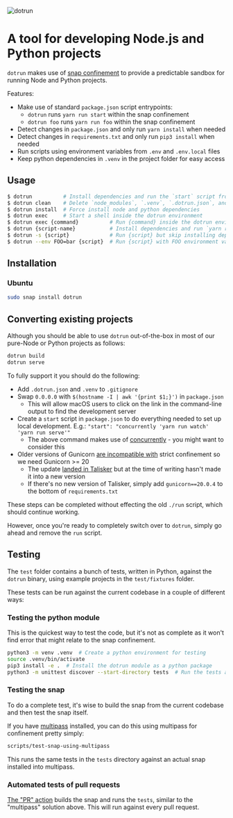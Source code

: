 ![dotrun](https://assets.ubuntu.com/v1/9dcb3655-dotrun.png?w=200)

# A tool for developing Node.js and Python projects

`dotrun` makes use of [snap confinement](https://snapcraft.io/docs/snap-confinement) to provide a predictable sandbox for running Node and Python projects.

Features:

- Make use of standard `package.json` script entrypoints:
  * `dotrun` runs `yarn run start` within the snap confinement
  * `dotrun foo` runs `yarn run foo` within the snap confinement
- Detect changes in `package.json` and only run `yarn install` when needed
- Detect changes in `requirements.txt` and only run `pip3 install` when needed
- Run scripts using environment variables from `.env` and `.env.local` files
- Keep python dependencies in `.venv` in the project folder for easy access

## Usage

``` bash
$ dotrun          # Install dependencies and run the `start` script from package.json
$ dotrun clean    # Delete `node_modules`, `.venv`, `.dotrun.json`, and run `yarn run clean`
$ dotrun install  # Force install node and python dependencies
$ dotrun exec     # Start a shell inside the dotrun environment
$ dotrun exec {command}          # Run {command} inside the dotrun environment
$ dotrun {script-name}           # Install dependencies and run `yarn run {script-name}`
$ dotrun -s {script}             # Run {script} but skip installing dependencies
$ dotrun --env FOO=bar {script}  # Run {script} with FOO environment variable
```

## Installation

### Ubuntu

``` bash
sudo snap install dotrun
```

## Converting existing projects

Although you should be able to use `dotrun` out-of-the-box in most of our pure-Node or Python projects as follows:

``` bash
dotrun build
dotrun serve
```

To fully support it you should do the following:

- Add `.dotrun.json` and `.venv` to `.gitignore`
- Swap `0.0.0.0` with `$(hostname -I | awk '{print $1;}')` in `package.json`
  - This will allow macOS users to click on the link in the command-line output to find the development server
- Create a `start` script in `package.json` to do everything needed to set up local development. E.g.:
  `"start": "concurrently 'yarn run watch' 'yarn run serve'"`
  - The above command makes use of [concurrently](https://www.npmjs.com/package/concurrently) - you might want to consider this
- Older versions of Gunicorn [are incompatible with](https://forum.snapcraft.io/t/problems-packaging-app-that-uses-gunicorn/11749) strict confinement so we need Gunicorn >= 20
  - The update [landed in Talisker](https://github.com/canonical-ols/talisker/pull/502) but at the time of writing hasn't made it into a new version
  - If there's no new version of Talisker, simply add `gunicorn==20.0.4` to the bottom of `requirements.txt`

These steps can be completed without effecting the old `./run` script, which should continue working.

However, once you're ready to completely switch over to `dotrun`, simply go ahead and remove the `run` script.

## Testing

The `test` folder contains a bunch of tests, written in Python, against the `dotrun` binary, using example projects in the `test/fixtures` folder.

These tests can be run against the current codebase in a couple of different ways:

### Testing the python module

This is the quickest way to test the code, but it's not as complete as it won't find error that might relate to the snap confinement.

``` bash
python3 -m venv .venv  # Create a python environment for testing
source .venv/bin/activate
pip3 install -e .  # Install the dotrun module as a python package
python3 -m unittest discover --start-directory tests  # Run the tests against the installed python package
```

### Testing the snap

To do a complete test, it's wise to build the snap from the current codebase and then test the snap itself.

If you have [multipass](https://multipass.run/) installed, you can do this using multipass for confinement pretty simply:

``` bash
scripts/test-snap-using-multipass
```

This runs the same tests in the `tests` directory against an actual snap installed into multipass.


### Automated tests of pull requests

[The "PR" action](.github/workflows/pr.yml) builds the snap and runs the `tests`, similar to the "multipass" solution above. This will run against every pull request.
